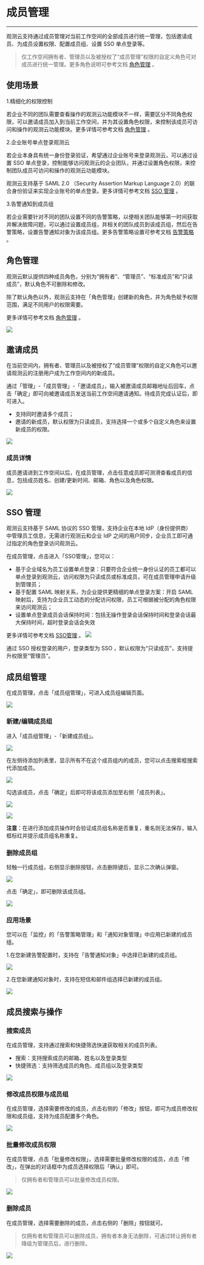 # 成员管理
---

观测云支持通过成员管理对当前工作空间的全部成员进行统一管理，包括邀请成员、为成员设置权限、配置成员组、设置 SSO 单点登录等。

> 仅工作空间拥有者、管理员以及被授权了“成员管理”权限的自定义角色可对成员进行统一管理。更多角色说明可参考文档 [角色管理](role-management.md) 。

## 使用场景

1.精细化的权限控制

若企业不同的团队需要查看操作的观测云功能模块不一样，需要区分不同角色权限，可以邀请成员加入到当前工作空间，并为其设置角色权限，来控制该成员可访问和操作的观测云功能模块。更多详情可参考文档 [角色管理](role-management.md) 。

2.企业账号单点登录观测云

若企业本身具有统一身份登录验证，希望通过企业账号来登录观测云，可以通过设置 SSO 单点登录，控制能够访问观测云的企业团队，并通过设置角色权限，来控制团队成员可访问和操作的观测云功能模块。

观测云支持基于 SAML 2.0 （Security Assertion Markup Language 2.0）的联合身份验证来实现企业账号的单点登录。更多详情可参考文档 [SSO 管理](sso/index.md) 。

3.告警通知到成员组

若企业需要针对不同的团队设置不同的告警策略，以便相关团队能够第一时间获取并解决故障问题，可以通过设置成员组，并相关的团队成员到该成员组，然后在告警策略，设置告警通知对象为该成员组。更多告警策略设置可参考文档 [告警策略](../monitoring/alert-setting.md) 。

## 角色管理

观测云默认提供四种成员角色，分别为“拥有者”、“管理员”、“标准成员”和“只读成员”，默认角色不可删除和修改。

除了默认角色以外，观测云支持在「角色管理」创建新的角色，并为角色赋予权限范围，满足不同用户的权限需要。

更多详情可参考文档 [角色管理](role-management.md) 。

![](img/.png)

## 邀请成员

在当前空间内，拥有者、管理员以及被授权了“成员管理”权限的自定义角色可以邀请观测云的注册用户成为工作空间内的新成员。

通过「管理」-「成员管理」-「邀请成员」，输入被邀请成员邮箱地址后回车，点击「确定」即可向被邀请成员发送当前工作空间邀请通知。待成员完成认证后，即可进入。

- 支持同时邀请多个成员；
- 邀请的新成员，默认权限为只读成员，支持选择一个或多个自定义角色来设置新成员的权限。

![](img/8.member_1.png)

### 成员详情

成员邀请进到工作空间以后，在成员管理，点击任意成员即可测滑查看成员的信息，包括成员姓名、创建/更新时间、邮箱、角色以及角色权限。

![](img/.png)

## SSO 管理

观测云支持基于 SAML 协议的 SSO 管理，支持企业在本地 IdP（身份提供商） 中管理员工信息，无需进行观测云和企业 IdP 之间的用户同步，企业员工即可通过指定的角色登录访问观测云。

在成员管理，点击进入「SSO管理」，您可以：

- 基于企业域名为员工设置单点登录：只要符合企业统一身份认证的员工都可以单点登录到观测云，访问权限为只读成员或标准成员，可在成员管理申请升级到管理员；
- 基于配置 SAML 映射关系，为企业提供更精细的单点登录方案：开启 SAML 映射后，支持为企业员工动态的分配访问权限，员工可根据被分配的角色权限来访问观测云；
- 设置单点登录成员会话保持时间：包括无操作登录会话保持时间和登录会话最大保持时间，超时登录会话会失效

更多详情可参考文档 [SSO管理](sso/index.md) 。
![](img/06_sso_1.png)

通过 SSO 授权登录的用户，登录类型为 SSO ，默认权限为“只读成员”，支持提升权限至“管理员”。

## 成员组管理

在成员管理，点击「成员组管理」，可进入成员组编辑页面。

![](img/1-member-7.png)

### 新建/编辑成员组

进入「成员组管理」-「新建成员组」。

![](img/1-member-3.png)

在左侧待添加列表里，显示所有不在这个成员组内的成员，您可以点击搜索框搜索代添加成员。

![](img/1-member-4.png)

勾选该成员，点击「确定」后即可将该成员添加至右侧「成员列表」。

![](img/1-member-5.png)

![](img/1-member-6.png)

**注意**：在进行添加成员操作时会验证成员组名称是否重复，重名则无法保存，输入框标红并提示成员组名称重复。

### 删除成员组

轻触一行成员组，右侧显示删除按钮，点击删除键后，显示二次确认弹窗。

![](img/1-member-1.png)

点击「确定」，即可删除该成员组。

![](img/1-member-2.png)

### 应用场景

您可以在「监控」的「告警策略管理」和「通知对象管理」中应用已新建的成员组。

1.在您新建告警配置时，支持在「告警通知对象」中选择已新建的成员组。

![](img/1-member-management-1.png)

2.在您新建通知对象时，支持在短信和邮件组选择已新建的成员组。

![](img/1-member-management-2.png)

## 成员搜索与操作

### 搜索成员

在成员管理，支持通过搜索和快捷筛选快速获取相关的成员列表。

- 搜索：支持搜索成员的邮箱、姓名以及登录类型
- 快捷筛选：支持筛选成员的角色、成员组以及登录类型

![](img/.png)

### 修改成员权限与成员组

在成员管理，选择需要修改的成员，点击右侧的「修改」按钮，即可为成员修改权限和成员组，支持为成员配置多个角色。

![](img/.png)

### 批量修改成员权限

在成员管理，点击「批量修改权限」，选择需要批量修改权限的成员，点击「修改」，在弹出的对话框中为成员选择权限后「确认」即可。

> 仅拥有者和管理员可以批量修改成员权限。

![](img/.png)

### 删除成员

在成员管理，选择需要删除的成员，点击右侧的「删除」按钮就可。

> 仅拥有者和管理员可以删除成员，拥有者本身无法删除，可通过转让拥有者降级为管理员后，进行删除。

![](img/.png)